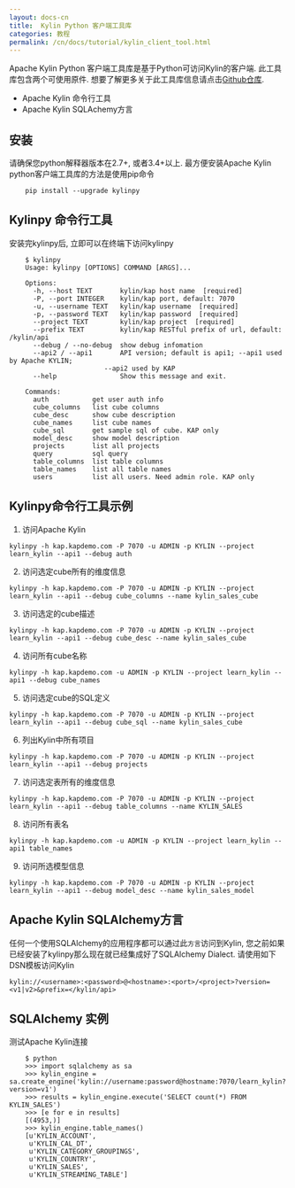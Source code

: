 ```yaml
---
layout: docs-cn
title:  Kylin Python 客户端工具库
categories: 教程
permalink: /cn/docs/tutorial/kylin_client_tool.html
---
```


Apache Kylin Python 客户端工具库是基于Python可访问Kylin的客户端. 此工具库包含两个可使用原件. 想要了解更多关于此工具库信息请点击[Github仓库](https://github.com/Kyligence/kylinpy).

* Apache Kylin 命令行工具
* Apache Kylin SQLAchemy方言

## 安装
请确保您python解释器版本在2.7+, 或者3.4+以上. 最方便安装Apache Kylin python客户端工具库的方法是使用pip命令
```
    pip install --upgrade kylinpy
```

## Kylinpy 命令行工具
安装完kylinpy后, 立即可以在终端下访问kylinpy

```
    $ kylinpy
    Usage: kylinpy [OPTIONS] COMMAND [ARGS]...

    Options:
      -h, --host TEXT       kylin/kap host name  [required]
      -P, --port INTEGER    kylin/kap port, default: 7070
      -u, --username TEXT   kylin/kap username  [required]
      -p, --password TEXT   kylin/kap password  [required]
      --project TEXT        kylin/kap project  [required]
      --prefix TEXT         kylin/kap RESTful prefix of url, default: /kylin/api
      --debug / --no-debug  show debug infomation
      --api2 / --api1       API version; default is api1; --api1 used by Apache KYLIN;
                        --api2 used by KAP
      --help                Show this message and exit.

    Commands:
      auth           get user auth info
      cube_columns   list cube columns
      cube_desc      show cube description
      cube_names     list cube names
      cube_sql       get sample sql of cube. KAP only
      model_desc     show model description
      projects       list all projects
      query          sql query
      table_columns  list table columns
      table_names    list all table names
      users          list all users. Need admin role. KAP only
```

## Kylinpy命令行工具示例

1. 访问Apache Kylin
```
kylinpy -h kap.kapdemo.com -P 7070 -u ADMIN -p KYLIN --project learn_kylin --api1 --debug auth
```

2. 访问选定cube所有的维度信息
```
kylinpy -h kap.kapdemo.com -P 7070 -u ADMIN -p KYLIN --project learn_kylin --api1 --debug cube_columns --name kylin_sales_cube
```

3. 访问选定的cube描述
```
kylinpy -h kap.kapdemo.com -P 7070 -u ADMIN -p KYLIN --project learn_kylin --api1 --debug cube_desc --name kylin_sales_cube
```

4. 访问所有cube名称
```
kylinpy -h kap.kapdemo.com -u ADMIN -p KYLIN --project learn_kylin --api1 --debug cube_names
```

5. 访问选定cube的SQL定义
```
kylinpy -h kap.kapdemo.com -P 7070 -u ADMIN -p KYLIN --project learn_kylin --api1 --debug cube_sql --name kylin_sales_cube
```

6. 列出Kylin中所有项目
```
kylinpy -h kap.kapdemo.com -P 7070 -u ADMIN -p KYLIN --project learn_kylin --api1 --debug projects
```

7. 访问选定表所有的维度信息
```
kylinpy -h kap.kapdemo.com -P 7070 -u ADMIN -p KYLIN --project learn_kylin --api1 --debug table_columns --name KYLIN_SALES
```

8. 访问所有表名
```
kylinpy -h kap.kapdemo.com -u ADMIN -p KYLIN --project learn_kylin --api1 table_names
```

9. 访问所选模型信息
```
kylinpy -h kap.kapdemo.com -P 7070 -u ADMIN -p KYLIN --project learn_kylin --api1 --debug model_desc --name kylin_sales_model
```

## Apache Kylin SQLAlchemy方言

任何一个使用SQLAlchemy的应用程序都可以通过此`方言`访问到Kylin, 您之前如果已经安装了kylinpy那么现在就已经集成好了SQLAlchemy Dialect. 请使用如下DSN模板访问Kylin

```
kylin://<username>:<password>@<hostname>:<port>/<project>?version=<v1|v2>&prefix=</kylin/api>
```

## SQLAlchemy 实例
测试Apache Kylin连接

```
    $ python
    >>> import sqlalchemy as sa
    >>> kylin_engine = sa.create_engine('kylin://username:password@hostname:7070/learn_kylin?version=v1')
    >>> results = kylin_engine.execute('SELECT count(*) FROM KYLIN_SALES')
    >>> [e for e in results]
    [(4953,)]
    >>> kylin_engine.table_names()
    [u'KYLIN_ACCOUNT',
     u'KYLIN_CAL_DT',
     u'KYLIN_CATEGORY_GROUPINGS',
     u'KYLIN_COUNTRY',
     u'KYLIN_SALES',
     u'KYLIN_STREAMING_TABLE']
```
